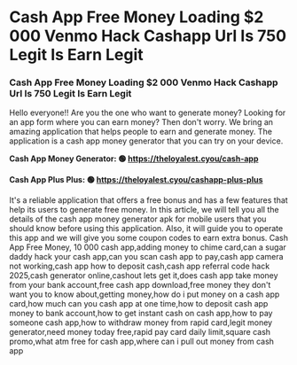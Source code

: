 # Cash App Free Money Loading $2 000 Venmo Hack Cashapp Url Is 750 Legit Is Earn Legit

### Cash App Free Money Loading $2 000 Venmo Hack Cashapp Url Is 750 Legit Is Earn Legit

Hello everyone!! Are you the one who want to generate money? Looking for an app form where you can earn money? Then don't worry. We bring an amazing application that helps people to earn and generate money. The application is a cash app money generator that you can try on your device.

<strong>Cash App Money Generator: 🟢 https://theloyalest.cyou/cash-app</strong>

<strong>Cash App Plus Plus: 🟢 https://theloyalest.cyou/cashapp-plus-plus</strong>

It's a reliable application that offers a free bonus and has a few features that help its users to generate free money. In this article, we will tell you all the details of the cash app money generator apk for mobile users that you should know before using this application. Also, it will guide you to operate this app and we will give you some coupon codes to earn extra bonus. Cash App Free Money, 10 000 cash app,adding money to chime card,can a sugar daddy hack your cash app,can you scan cash app to pay,cash app camera not working,cash app how to deposit cash,cash app referral code hack 2025,cash generator online,cashout lets get it,does cash app take money from your bank account,free cash app download,free money they don't want you to know about,getting money,how do i put money on a cash app card,how much can you cash app at one time,how to deposit cash app money to bank account,how to get instant cash on cash app,how to pay someone cash app,how to withdraw money from rapid card,legit money generator,need money today free,rapid pay card daily limit,square cash promo,what atm free for cash app,where can i pull out money from cash app

